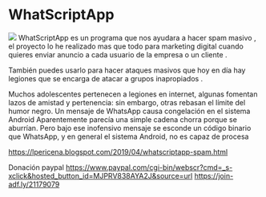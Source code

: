 # WhatScriptApp
![](https://3.bp.blogspot.com/-xwWevl-0q1w/XLfoeVtrBiI/AAAAAAAAO5w/UkOAK9XP5j8STBKWJBzZd_x-AeVvu1tTwCLcBGAs/s1600/Screenshot_49.png)
WhatScriptApp es un programa que nos ayudara a hacer spam masivo , el proyecto lo he realizado mas que todo para marketing digital cuando quieres enviar anuncio a cada usuario de la empresa o un cliente .

También puedes usarlo para hacer ataques masivos que hoy en día hay legiones que se encarga de atacar a grupos inapropiados .

Muchos adolescentes pertenecen a legiones en internet, algunas fomentan lazos de amistad y pertenencia: 
sin embargo, otras rebasan el límite del humor negro.
Un mensaje de WhatsApp causa congelación en el sistema Android
Aparentemente parecía una simple cadena chorra porque se aburrían. 
Pero bajo ese inofensivo mensaje se esconde un código binario que WhatsApp, y en general el sistema Android, no es capaz de procesa

https://lpericena.blogspot.com/2019/04/whatscriptapp-spam.html

Donación paypal
https://www.paypal.com/cgi-bin/webscr?cmd=_s-xclick&hosted_button_id=MJPRV838AYA2J&source=url
https://join-adf.ly/21179079
